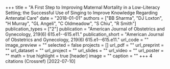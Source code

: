 +++
title = "A First Step to Improving Maternal Mortality in a Low-Literacy Setting; the Successful Use of Singing to Improve Knowledge Regarding Antenatal Care"
date = "2018-01-01"
authors = ["BB Sharma", "DJ Loxton", "H Murray", "GL Angeli", "C Oldmeadow", "S Chiu", "R Smith"]
publication_types = ["2"]
publication = "American Journal of Obstetrics and Gynecology, 219(6) 615.e1--615.e11."
publication_short = "American Journal of Obstetrics and Gynecology, 219(6) 615.e1--615.e11."
url_code = ""
image_preview = ""
selected = false
projects = []
url_pdf = ""
url_preprint = ""
url_dataset = ""
url_project = ""
url_slides = ""
url_video = ""
url_poster = ""
math = true
highlight = true
[header]
image = ""
caption = ""
+++
4 citations (Crossref) [2022-07-10]

